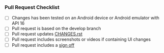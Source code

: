 ### Pull Request Checklist

<!-- Please read [CONTRIBUTING.md](https://github.com/vector-im/riot-android/CONTRIBUTING.md) before submitting your pull request -->

* [ ] Changes has been tested on an Android device or Android emulator with API 16
* [ ] Pull request is based on the develop branch
* [ ] Pull request updates [CHANGES.rst](https://github.com/vector-im/riot-android/blob/develop/CHANGES.rst)
* [ ] Pull request includes screenshots or videos if containing UI changes
* [ ] Pull request includes a [sign off](https://github.com/matrix-org/synapse/blob/master/CONTRIBUTING.rst#sign-off)

